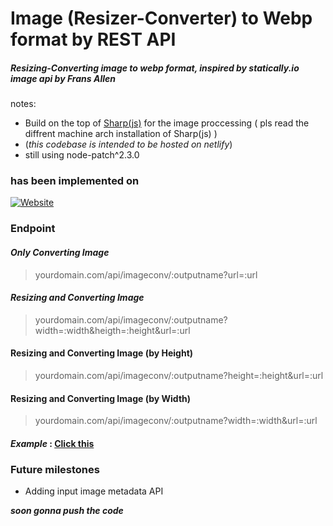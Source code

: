 # Image (Resizer-Converter) to Webp format by REST API
##### Resizing-Converting image to webp format, inspired by statically.io image api by Frans Allen

notes: 
- Build on the top of [Sharp(js)](https://github.com/lovell/sharp) for the image proccessing ( pls read the diffrent machine arch installation of Sharp(js) )
- (*this codebase is intended to be hosted on netlify*)
- still using node-patch^2.3.0


### has been implemented on
[![Website](https://img.shields.io/website?style=for-the-badge&url=https%3A%2F%2Fiwebp.projectxi.my.id%2F)](https://iwebp.projectxi.my.id/)

### Endpoint
#### *Only Converting Image*
> yourdomain.com/api/imageconv/:outputname?url=:url

#### *Resizing and Converting Image*
> yourdomain.com/api/imageconv/:outputname?width=:width&heigth=:height&url=:url
#### Resizing and Converting Image (by Height)
> yourdomain.com/api/imageconv/:outputname?height=:height&url=:url
#### Resizing and Converting Image (by Width)
> yourdomain.com/api/imageconv/:outputname?width=:width&url=:url

#### *Example* : [Click this](https://iwebp.projectxi.my.id/api/imageconv/pepe?width=123&height=123&url=https://raw.githubusercontent.com/aryarkusuma/aryarkusuma/main/png-clipart-pepe-the-frog-smiling-illustration-pepe-the-frog-video-game-warframe-meme-pepe-the-frog-sticker-game-food-thumbnail-removebg-preview%20(1).png)

### Future milestones
- Adding input image metadata API 

***soon gonna push the code***
